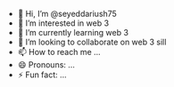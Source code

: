 - 👋 Hi, I’m @seyeddariush75
- 👀 I’m interested in web 3
- 🌱 I’m currently learning web 3
- 💞️ I’m looking to collaborate on web 3 sill
- 📫 How to reach me ...
- 😄 Pronouns: ...
- ⚡ Fun fact: ...

<!---
seyeddariush75/seyeddariush75 is a ✨ special ✨ repository because its `README.md` (this file) appears on your GitHub profile.
You can click the Preview link to take a look at your changes.
--->
